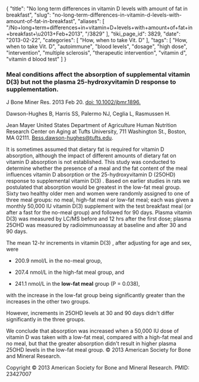 {
    "title": "No long term differences in vitamin D levels with amount of fat in breakfast",
    "slug": "no-long-term-differences-in-vitamin-d-levels-with-amount-of-fat-in-breakfast",
    "aliases": [
        "/No+long+term+differences+in+vitamin+D+levels+with+amount+of+fat+in+breakfast+\u2013+Feb+2013",
        "/3829"
    ],
    "tiki_page_id": 3829,
    "date": "2013-02-22",
    "categories": [
        "How, when to take Vit. D"
    ],
    "tags": [
        "How, when to take Vit. D",
        "autoimmune",
        "blood levels",
        "dosage",
        "high dose",
        "intervention",
        "multiple sclerosis",
        "therapeutic intervention",
        "vitamin d",
        "vitamin d blood test"
    ]
}


### Meal conditions affect the absorption of supplemental vitamin D(3) but not the plasma 25-hydroxyvitamin D response to supplementation.

J Bone Miner Res. 2013 Feb 20. [doi: 10.1002/jbmr.1896.](https://doi.org/10.1002/jbmr.1896.) 

Dawson-Hughes B, Harris SS, Palermo NJ, Ceglia L, Rasmussen H.

Jean Mayer United States Department of Agriculture Human Nutrition Research Center on Aging at Tufts University, 711 Washington St., Boston, MA 02111. Bess.dawson-hughes@tufts.edu.

It is sometimes assumed that dietary fat is required for vitamin D absorption, although the impact of different amounts of dietary fat on vitamin D absorption is not established. This study was conducted to determine whether the presence of a meal and the fat content of the meal influences vitamin D absorption or the 25-hydroxyvitamin D (25OHD) response to supplemental vitamin D(3) . Based on earlier studies in rats we postulated that absorption would be greatest in the low-fat meal group. Sixty two healthy older men and women were randomly assigned to one of three meal groups: no meal, high-fat meal or low-fat meal; each was given a monthly 50,000 IU vitamin D(3) supplement with the test breakfast meal (or after a fast for the no-meal group) and followed for 90 days. Plasma vitamin D(3) was measured by LC/MS before and 12 hrs after the first dose; plasma 25OHD was measured by radioimmunoassay at baseline and after 30 and 90 days. 

The mean 12-hr increments in vitamin D(3) , after adjusting for age and sex, were 

* 200.9 nmol/L in the no-meal group, 

* 207.4 nmol/L in the high-fat meal group, and 

* 241.1 nmol/L in the  **low-fat meal**  group (P = 0.038), 

with the increase in the low-fat group being significantly greater than the increases in the other two groups. 

However, increments in 25OHD levels at 30 and 90 days didn't differ significantly in the three groups. 

We conclude that absorption was increased when a 50,000 IU dose of vitamin D was taken with a low-fat meal, compared with a high-fat meal and no meal, but that the greater absorption didn't result in higher plasma 25OHD levels in the low-fat meal group. © 2013 American Society for Bone and Mineral Research.

Copyright © 2013 American Society for Bone and Mineral Research. PMID: 23427007